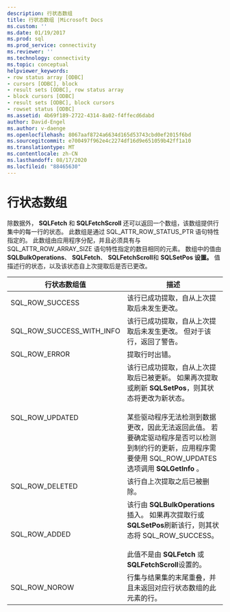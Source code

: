 ```yaml
---
description: 行状态数组
title: 行状态数组 |Microsoft Docs
ms.custom: ''
ms.date: 01/19/2017
ms.prod: sql
ms.prod_service: connectivity
ms.reviewer: ''
ms.technology: connectivity
ms.topic: conceptual
helpviewer_keywords:
- row status array [ODBC]
- cursors [ODBC], block
- result sets [ODBC], row status array
- block cursors [ODBC]
- result sets [ODBC], block cursors
- rowset status [ODBC]
ms.assetid: 4b69f189-2722-4314-8a02-f4ffecd6dabd
author: David-Engel
ms.author: v-daenge
ms.openlocfilehash: 8067aaf8724a6634d165d53743cbd0ef2015f6bd
ms.sourcegitcommit: e700497f962e4c2274df16d9e651059b42ff1a10
ms.translationtype: MT
ms.contentlocale: zh-CN
ms.lasthandoff: 08/17/2020
ms.locfileid: "88465630"
---
```

# <a name="row-status-array"></a>行状态数组
除数据外， **SQLFetch** 和 **SQLFetchScroll** 还可以返回一个数组，该数组提供行集中的每一行的状态。 此数组是通过 SQL_ATTR_ROW_STATUS_PTR 语句特性指定的。 此数组由应用程序分配，并且必须具有与 SQL_ATTR_ROW_ARRAY_SIZE 语句特性指定的数目相同的元素。 数组中的值由 **SQLBulkOperations**、 **SQLFetch**、 **SQLFetchScroll**和 **SQLSetPos 设置。** 值描述行的状态，以及该状态自上次提取后是否已更改。  
  
|行状态数组值|描述|  
|----------------------------|-----------------|  
|SQL_ROW_SUCCESS|该行已成功提取，自从上次提取后未发生更改。|  
|SQL_ROW_SUCCESS_WITH_INFO|该行已成功提取，自从上次提取后未发生更改。 但对于该行，返回了警告。|  
|SQL_ROW_ERROR|提取行时出错。|  
|SQL_ROW_UPDATED|该行已成功提取，自从上次提取后已被更新。 如果再次提取或刷新 **SQLSetPos**，则其状态将更改为新状态。<br /><br /> 某些驱动程序无法检测到数据更改，因此无法返回此值。 若要确定驱动程序是否可以检测到制约行的更新，应用程序需要使用 SQL_ROW_UPDATES 选项调用 **SQLGetInfo** 。|  
|SQL_ROW_DELETED|该行自上次提取之后已被删除。|  
|SQL_ROW_ADDED|该行由 **SQLBulkOperations**插入。 如果再次提取行或 **SQLSetPos**刷新该行，则其状态将 SQL_ROW_SUCCESS。<br /><br /> 此值不是由 **SQLFetch** 或 **SQLFetchScroll**设置的。|  
|SQL_ROW_NOROW|行集与结果集的末尾重叠，并且未返回对应行状态数组的此元素的行。|
